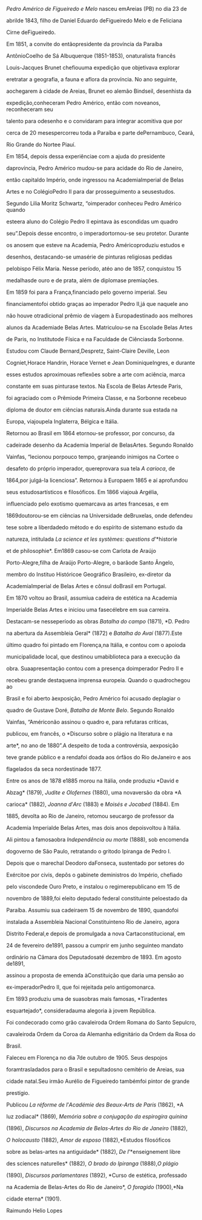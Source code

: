 

*Pedro Américo de Figueiredo e Melo* nasceu emAreias (PB) no dia 23 de

abrilde 1843, filho de Daniel Eduardo deFigueiredo Melo e de Feliciana

Cirne deFigueiredo.



Em 1851, a convite do entãopresidente da província da Paraíba

AntônioCoelho de Sá Albuquerque (1851-1853), onaturalista francês

Louis-Jacques Brunet chefiouuma expedição que objetivava explorar

eretratar a geografia, a fauna e aflora da província. No ano seguinte,

aochegarem à cidade de Areias, Brunet eo alemão Bindseil, desenhista da

expedição,conheceram Pedro Américo, então com noveanos, reconheceram seu

talento para odesenho e o convidaram para integrar acomitiva que por

cerca de 20 mesespercorreu toda a Paraíba e parte dePernambuco, Ceará,

Rio Grande do Nortee Piauí.



Em 1854, depois dessa experiênciae com a ajuda do presidente

daprovíncia, Pedro Américo mudou-se para acidade do Rio de Janeiro,

então capitaldo Império, onde ingressou na AcademiaImperial de Belas

Artes e no ColégioPedro II para dar prosseguimento a seusestudos.

Segundo Lilia Moritz Schwartz, “oimperador conheceu Pedro Américo quando

esteera aluno do Colégio Pedro II epintava às escondidas um quadro

seu”.Depois desse encontro, o imperadortornou-se seu protetor. Durante

os anosem que esteve na Academia, Pedro Américoproduziu estudos e

desenhos, destacando-se umasérie de pinturas religiosas pedidas

pelobispo Félix Maria. Nesse período, atéo ano de 1857, conquistou 15

medalhasde ouro e de prata, além de diplomase premiações.



Em 1859 foi para a França,financiado pelo governo imperial. Seu

financiamentofoi obtido graças ao imperador Pedro II,já que naquele ano

não houve otradicional prêmio de viagem à Europadestinado aos melhores

alunos da Academiade Belas Artes. Matriculou-se na Escolade Belas Artes

de Paris, no Institutode Física e na Faculdade de Ciênciasda Sorbonne.

Estudou com Claude Bernard,Despretz, Saint-Claire Deville, Leon

Cogniet,Horace Handrin, Horace Vernet e Jean DominiqueIngres, e durante

esses estudos aproximouas reflexões sobre a arte com aciência, marca

constante em suas pinturase textos. Na Escola de Belas Artesde Paris,

foi agraciado com o Prêmiode Primeira Classe, e na Sorbonne recebeuo

diploma de doutor em ciências naturais.Ainda durante sua estada na

Europa, viajoupela Inglaterra, Bélgica e Itália.



Retornou ao Brasil em 1864 etornou-se professor, por concurso, da

cadeirade desenho da Academia Imperial de BelasArtes. Segundo Ronaldo

Vainfas, “lecionou porpouco tempo, granjeando inimigos na Cortee o

desafeto do próprio imperador, quereprovara sua tela *A carioca*, de

1864,por julgá-la licenciosa”. Retornou à Europaem 1865 e aí aprofundou

seus estudosartísticos e filosóficos. Em 1866 viajouà Argélia,

influenciado pelo exotismo quemarcava as artes francesas, e em

1869doutorou-se em ciências na Universidade deBruxelas, onde defendeu

tese sobre a liberdadedo método e do espírito de sistemano estudo da

natureza, intitulada *La science et les systèmes: questions d*’*historie

et de philosophie*. Em1869 casou-se com Carlota de Araújo

Porto-Alegre,filha de Araújo Porto-Alegre, o barãode Santo Ângelo,

membro do Instituo Históricoe Geográfico Brasileiro, ex-diretor da

AcademiaImperial de Belas Artes e cônsul doBrasil em Portugal.



Em 1870 voltou ao Brasil, assumiua cadeira de estética na Academia

Imperialde Belas Artes e iniciou uma fasecélebre em sua carreira.

Destacam-se nesseperíodo as obras *Batalha do campo* (1871), *D. Pedro

na abertura da Assembleia Geral* (1872) e *Batalha do Avaí* (1877).Este

último quadro foi pintado em Florença,na Itália, e contou com o apoioda

municipalidade local, que destinou umabiblioteca para a execução da

obra. Suaapresentação contou com a presença doimperador Pedro II e

recebeu grande destaquena imprensa europeia. Quando o quadrochegou ao

Brasil e foi aberto àexposição, Pedro Américo foi acusado deplagiar o

quadro de Gustave Doré, *Batalha de Monte Belo*. Segundo Ronaldo

Vainfas, “Américonão assinou o quadro e, para refutaras críticas,

publicou, em francês, o *Discurso sobre o plágio na literatura e na

arte*, no ano de 1880”.A despeito de toda a controvérsia, aexposição

teve grande público e a rendafoi doada aos órfãos do Rio deJaneiro e aos

flagelados da seca nordestinade 1877.



Entre os anos de 1878 e1885 morou na Itália, onde produziu *David e

Abzag* (1879), *Judite e Olofernes* (1880), uma novaversão da obra *A

carioca* (1882), *Joanna d*’*Arc* (1883) e *Moisés e Jocabed* (1884). Em

1885, devolta ao Rio de Janeiro, retomou seucargo de professor da

Academia Imperialde Belas Artes, mas dois anos depoisvoltou à Itália.

Ali pintou a famosaobra *Independência ou morte* (1888), sob encomenda

dogoverno de São Paulo, retratando o gritodo Ipiranga de Pedro I.



Depois que o marechal Deodoro daFonseca, sustentado por setores do

Exércitoe por civis, depôs o gabinete deministros do Império, chefiado

pelo viscondede Ouro Preto, e instalou o regimerepublicano em 15 de

novembro de 1889,foi eleito deputado federal constituinte peloestado da

Paraíba. Assumiu sua cadeiraem 15 de novembro de 1890, quandofoi

instalada a Assembleia Nacional Constituinteno Rio de Janeiro, agora

Distrito Federal,e depois de promulgada a nova Cartaconstitucional, em

24 de fevereiro de1891, passou a cumprir em junho seguinteo mandato

ordinário na Câmara dos Deputadosaté dezembro de 1893. Em agosto de1891,

assinou a proposta de emenda àConstituição que daria uma pensão ao

ex-imperadorPedro II, que foi rejeitada pelo antigomonarca.



Em 1893 produziu uma de suasobras mais famosas, *Tiradentes

esquartejado*, consideradauma alegoria à jovem República.



Foi condecorado como grão cavaleiroda Ordem Romana do Santo Sepulcro,

cavaleiroda Ordem da Coroa da Alemanha edignitário da Ordem da Rosa do

Brasil.



Faleceu em Florença no dia 7de outubro de 1905. Seus despojos

foramtrasladados para o Brasil e sepultadosno cemitério de Areias, sua

cidade natal.Seu irmão Aurélio de Figueiredo tambémfoi pintor de grande

prestígio.



Publicou *La réforme de l*’*Académie des Beaux-Arts de Paris* (1862), *A

luz zodiacal* (1869), *Memória sobre a conjugação da espirogira quinina*

(1896), *Discursos na Academia de Belas-Artes do Rio de Janeiro* (1882),

*O holocausto* (1882), *Amor de esposo* (1882),*Estudos filosóficos

sobre as belas-artes na antiguidade* (1882), *De l*’*enseignement libre

des sciences naturelles* (1882), *O brado do Ipiranga* (1888),*O plágio*

(1890), *Discursos parlamentares* (1892), *Curso de estética, professado

na Academia de Belas-Artes do Rio de Janeiro*, *O foragido* (1900),*Na

cidade eterna* (1901).



Raimundo Helio Lopes



